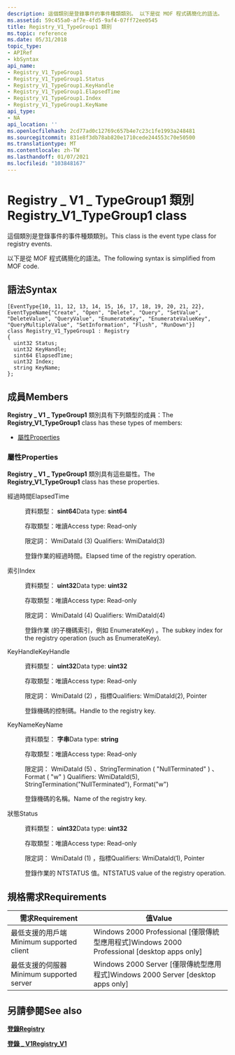 ```yaml
---
description: 這個類別是登錄事件的事件種類類別。 以下是從 MOF 程式碼簡化的語法。
ms.assetid: 59c455a0-af7e-4fd5-9af4-07ff72ee0545
title: Registry_V1_TypeGroup1 類別
ms.topic: reference
ms.date: 05/31/2018
topic_type:
- APIRef
- kbSyntax
api_name:
- Registry_V1_TypeGroup1
- Registry_V1_TypeGroup1.Status
- Registry_V1_TypeGroup1.KeyHandle
- Registry_V1_TypeGroup1.ElapsedTime
- Registry_V1_TypeGroup1.Index
- Registry_V1_TypeGroup1.KeyName
api_type:
- NA
api_location: ''
ms.openlocfilehash: 2cd77ad0c12769c657b4e7c23c1fe1993a248481
ms.sourcegitcommit: 831e8f3db78ab820e1710cede244553c70e50500
ms.translationtype: MT
ms.contentlocale: zh-TW
ms.lasthandoff: 01/07/2021
ms.locfileid: "103848167"
---
```

# <a name="registry_v1_typegroup1-class"></a><span data-ttu-id="c70dd-104">Registry \_ V1 \_ TypeGroup1 類別</span><span class="sxs-lookup"><span data-stu-id="c70dd-104">Registry\_V1\_TypeGroup1 class</span></span>

<span data-ttu-id="c70dd-105">這個類別是登錄事件的事件種類類別。</span><span class="sxs-lookup"><span data-stu-id="c70dd-105">This class is the event type class for registry events.</span></span>

<span data-ttu-id="c70dd-106">以下是從 MOF 程式碼簡化的語法。</span><span class="sxs-lookup"><span data-stu-id="c70dd-106">The following syntax is simplified from MOF code.</span></span>

## <a name="syntax"></a><span data-ttu-id="c70dd-107">語法</span><span class="sxs-lookup"><span data-stu-id="c70dd-107">Syntax</span></span>

``` syntax
[EventType{10, 11, 12, 13, 14, 15, 16, 17, 18, 19, 20, 21, 22}, EventTypeName{"Create", "Open", "Delete", "Query", "SetValue", "DeleteValue", "QueryValue", "EnumerateKey", "EnumerateValueKey", "QueryMultipleValue", "SetInformation", "Flush", "RunDown"}]
class Registry_V1_TypeGroup1 : Registry
{
  uint32 Status;
  uint32 KeyHandle;
  sint64 ElapsedTime;
  uint32 Index;
  string KeyName;
};
```

## <a name="members"></a><span data-ttu-id="c70dd-108">成員</span><span class="sxs-lookup"><span data-stu-id="c70dd-108">Members</span></span>

<span data-ttu-id="c70dd-109">**Registry \_ V1 \_ TypeGroup1** 類別具有下列類型的成員：</span><span class="sxs-lookup"><span data-stu-id="c70dd-109">The **Registry\_V1\_TypeGroup1** class has these types of members:</span></span>

-   [<span data-ttu-id="c70dd-110">屬性</span><span class="sxs-lookup"><span data-stu-id="c70dd-110">Properties</span></span>](#properties)

### <a name="properties"></a><span data-ttu-id="c70dd-111">屬性</span><span class="sxs-lookup"><span data-stu-id="c70dd-111">Properties</span></span>

<span data-ttu-id="c70dd-112">**Registry \_ V1 \_ TypeGroup1** 類別具有這些屬性。</span><span class="sxs-lookup"><span data-stu-id="c70dd-112">The **Registry\_V1\_TypeGroup1** class has these properties.</span></span>

<dl> <dt>

<span data-ttu-id="c70dd-113">經過時間</span><span class="sxs-lookup"><span data-stu-id="c70dd-113">ElapsedTime</span></span>
</dt> <dd> <dl> <dt>

<span data-ttu-id="c70dd-114">資料類型： **sint64**</span><span class="sxs-lookup"><span data-stu-id="c70dd-114">Data type: **sint64**</span></span>
</dt> <dt>

<span data-ttu-id="c70dd-115">存取類型：唯讀</span><span class="sxs-lookup"><span data-stu-id="c70dd-115">Access type: Read-only</span></span>
</dt> <dt>

<span data-ttu-id="c70dd-116">限定詞： WmiDataId (3) </span><span class="sxs-lookup"><span data-stu-id="c70dd-116">Qualifiers: WmiDataId(3)</span></span>
</dt> </dl>

<span data-ttu-id="c70dd-117">登錄作業的經過時間。</span><span class="sxs-lookup"><span data-stu-id="c70dd-117">Elapsed time of the registry operation.</span></span>

</dd> <dt>

<span data-ttu-id="c70dd-118">索引</span><span class="sxs-lookup"><span data-stu-id="c70dd-118">Index</span></span>
</dt> <dd> <dl> <dt>

<span data-ttu-id="c70dd-119">資料類型： **uint32**</span><span class="sxs-lookup"><span data-stu-id="c70dd-119">Data type: **uint32**</span></span>
</dt> <dt>

<span data-ttu-id="c70dd-120">存取類型：唯讀</span><span class="sxs-lookup"><span data-stu-id="c70dd-120">Access type: Read-only</span></span>
</dt> <dt>

<span data-ttu-id="c70dd-121">限定詞： WmiDataId (4) </span><span class="sxs-lookup"><span data-stu-id="c70dd-121">Qualifiers: WmiDataId(4)</span></span>
</dt> </dl>

<span data-ttu-id="c70dd-122">登錄作業 (的子機碼索引，例如 EnumerateKey) 。</span><span class="sxs-lookup"><span data-stu-id="c70dd-122">The subkey index for the registry operation (such as EnumerateKey).</span></span>

</dd> <dt>

<span data-ttu-id="c70dd-123">KeyHandle</span><span class="sxs-lookup"><span data-stu-id="c70dd-123">KeyHandle</span></span>
</dt> <dd> <dl> <dt>

<span data-ttu-id="c70dd-124">資料類型： **uint32**</span><span class="sxs-lookup"><span data-stu-id="c70dd-124">Data type: **uint32**</span></span>
</dt> <dt>

<span data-ttu-id="c70dd-125">存取類型：唯讀</span><span class="sxs-lookup"><span data-stu-id="c70dd-125">Access type: Read-only</span></span>
</dt> <dt>

<span data-ttu-id="c70dd-126">限定詞： WmiDataId (2) ，指標</span><span class="sxs-lookup"><span data-stu-id="c70dd-126">Qualifiers: WmiDataId(2), Pointer</span></span>
</dt> </dl>

<span data-ttu-id="c70dd-127">登錄機碼的控制碼。</span><span class="sxs-lookup"><span data-stu-id="c70dd-127">Handle to the registry key.</span></span>

</dd> <dt>

<span data-ttu-id="c70dd-128">KeyName</span><span class="sxs-lookup"><span data-stu-id="c70dd-128">KeyName</span></span>
</dt> <dd> <dl> <dt>

<span data-ttu-id="c70dd-129">資料類型： **字串**</span><span class="sxs-lookup"><span data-stu-id="c70dd-129">Data type: **string**</span></span>
</dt> <dt>

<span data-ttu-id="c70dd-130">存取類型：唯讀</span><span class="sxs-lookup"><span data-stu-id="c70dd-130">Access type: Read-only</span></span>
</dt> <dt>

<span data-ttu-id="c70dd-131">限定詞： WmiDataId (5) 、StringTermination ( "NullTerminated" ) 、Format ( "w" ) </span><span class="sxs-lookup"><span data-stu-id="c70dd-131">Qualifiers: WmiDataId(5), StringTermination("NullTerminated"), Format("w")</span></span>
</dt> </dl>

<span data-ttu-id="c70dd-132">登錄機碼的名稱。</span><span class="sxs-lookup"><span data-stu-id="c70dd-132">Name of the registry key.</span></span>

</dd> <dt>

<span data-ttu-id="c70dd-133">狀態</span><span class="sxs-lookup"><span data-stu-id="c70dd-133">Status</span></span>
</dt> <dd> <dl> <dt>

<span data-ttu-id="c70dd-134">資料類型： **uint32**</span><span class="sxs-lookup"><span data-stu-id="c70dd-134">Data type: **uint32**</span></span>
</dt> <dt>

<span data-ttu-id="c70dd-135">存取類型：唯讀</span><span class="sxs-lookup"><span data-stu-id="c70dd-135">Access type: Read-only</span></span>
</dt> <dt>

<span data-ttu-id="c70dd-136">限定詞： WmiDataId (1) ，指標</span><span class="sxs-lookup"><span data-stu-id="c70dd-136">Qualifiers: WmiDataId(1), Pointer</span></span>
</dt> </dl>

<span data-ttu-id="c70dd-137">登錄作業的 NTSTATUS 值。</span><span class="sxs-lookup"><span data-stu-id="c70dd-137">NTSTATUS value of the registry operation.</span></span>

</dd> </dl>

## <a name="requirements"></a><span data-ttu-id="c70dd-138">規格需求</span><span class="sxs-lookup"><span data-stu-id="c70dd-138">Requirements</span></span>



| <span data-ttu-id="c70dd-139">需求</span><span class="sxs-lookup"><span data-stu-id="c70dd-139">Requirement</span></span> | <span data-ttu-id="c70dd-140">值</span><span class="sxs-lookup"><span data-stu-id="c70dd-140">Value</span></span> |
|-------------------------------------|------------------------------------------------------------|
| <span data-ttu-id="c70dd-141">最低支援的用戶端</span><span class="sxs-lookup"><span data-stu-id="c70dd-141">Minimum supported client</span></span><br/> | <span data-ttu-id="c70dd-142">Windows 2000 Professional \[僅限傳統型應用程式\]</span><span class="sxs-lookup"><span data-stu-id="c70dd-142">Windows 2000 Professional \[desktop apps only\]</span></span><br/> |
| <span data-ttu-id="c70dd-143">最低支援的伺服器</span><span class="sxs-lookup"><span data-stu-id="c70dd-143">Minimum supported server</span></span><br/> | <span data-ttu-id="c70dd-144">Windows 2000 Server \[僅限傳統型應用程式\]</span><span class="sxs-lookup"><span data-stu-id="c70dd-144">Windows 2000 Server \[desktop apps only\]</span></span><br/>       |



## <a name="see-also"></a><span data-ttu-id="c70dd-145">另請參閱</span><span class="sxs-lookup"><span data-stu-id="c70dd-145">See also</span></span>

<dl> <dt>

[<span data-ttu-id="c70dd-146">**登錄**</span><span class="sxs-lookup"><span data-stu-id="c70dd-146">**Registry**</span></span>](registry.md)
</dt> <dt>

[<span data-ttu-id="c70dd-147">**登錄 \_ V1**</span><span class="sxs-lookup"><span data-stu-id="c70dd-147">**Registry\_V1**</span></span>](registry-v1.md)
</dt> </dl>

 

 




